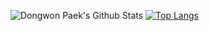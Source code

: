 ![Dongwon Paek's Github Stats](https://github-readme-stats.vercel.app/api?username=underflow101&count_private=true)
[![Top Langs](https://github-readme-stats.vercel.app/api/top-langs/?username=underflow101&layout=compact)](https://github.com/underflow101/github-readme-stats)